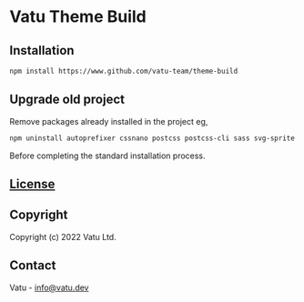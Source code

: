 # Vatu Theme Build

## Installation

```bash
npm install https://www.github.com/vatu-team/theme-build
```

## Upgrade old project

Remove packages already installed in the project eg,

```bash
npm uninstall autoprefixer cssnano postcss postcss-cli sass svg-sprite chokidar-cli npm-run-all

```
Before completing the standard installation process.

## [License](license.md)

## Copyright

Copyright (c) 2022 Vatu Ltd.

## Contact

Vatu - [info@vatu.dev](info@vatu.dev)

